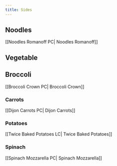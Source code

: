 ```yaml
---
title: Sides
---
```

## Noodles
[[Noodles Romanoff PC| Noodles Romanoff]]
## Vegetable
## Broccoli
[[Broccoli Crown PC| Broccoli Crown]]
### Carrots
[[Dijon Carrots PC| Dijon Carrots]]
### Potatoes
[[Twice Baked Potatoes LC| Twice Baked Potatoes]]
### Spinach
[[Spinach Mozzarella PC| Spinach Mozzarella]]